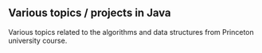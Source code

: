 ## Various topics / projects in Java

Various topics related to the algorithms and data structures from Princeton
university course.
